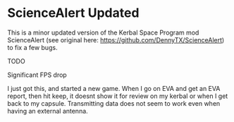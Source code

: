 # ScienceAlert Updated

This is a minor updated version of the Kerbal Space Program mod ScienceAlert (see original here: https://github.com/DennyTX/ScienceAlert) to fix a few bugs.


TODO

Significant FPS drop


I just got this, and started a new game.  When I go on EVA and get an EVA report, then hit keep, it doesnt show it for review on my kerbal or when I get back to my capsule.  Transmitting data does not seem to work even when having an external antenna.